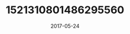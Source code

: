 ---
title: "1521310801486295560"
image: "2017-05-24 07.20.01 1521310801486295560_46248401"
date: "2017-05-24"
type: "photo"
---
